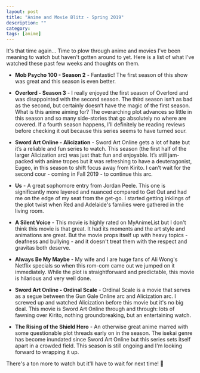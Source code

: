 ```yaml
---
layout: post
title: "Anime and Movie Blitz - Spring 2019"
description: ""
category: 
tags: [anime]
---
```


It's that time again... Time to plow through anime and movies I've been meaning to watch but haven't gotten around to yet. Here is a list of what I've watched these past few weeks and thoughts on them.

* **Mob Psycho 100 - Season 2**  - Fantastic! The first season of this show was great and this season is even better.

* **Overlord - Season 3** - I really enjoyed the first season of Overlord and was disappointed with the second season. The third season isn’t as bad as the second, but certainly doesn’t have the magic of the first season. What is this anime aiming for? The overarching plot advances so little in this season and so many side-stories that go absolutely no where are covered. If a fourth season happens, I’ll definitely be reading reviews before checking it out because this series seems to have turned sour.

* **Sword Art Online - Alicization** - Sword Art Online gets a lot of hate but it’s a reliable and fun series to watch. This season (the first half of the larger Alicization arc) was just that: fun and enjoyable. It’s still jam-packed with anime tropes but it was refreshing to have a deuteragonist, Eugeo, in this season to shift focus away from Kirito. I can’t wait for the second cour - coming in Fall 2019 - to continue this arc.

* **Us** - A great sophomore entry from Jordan Peele. This one is significantly more layered and nuanced compared to Get Out and had me on the edge of my seat from the get-go. I started getting inklings of the plot twist when Red and Adelaide's families were gathered in the living room.

* **A Silent Voice** - This movie is highly rated on MyAnimeList but I don't think this movie is that great. It had its moments and the art style and animations are great. But the movie props itself up with  heavy topics - deafness and bullying - and it doesn't treat them with the respect and gravitas both deserve.

* **Always Be My Maybe** - My wife and I are huge fans of Ali Wong's Netflix specials so when this rom-com came out we jumped on it immediately. While the plot is straightforward and predictable, this movie is hilarious and very well done. 

* **Sword Art Online - Ordinal Scale** - Ordinal Scale is a movie that serves as a segue between the Gun Gale Online arc and Alicization arc. I screwed up and watched Alicization before this movie but it's no big deal. This movie is Sword Art Online through and through: lots of fawning over Kirito, nothing groundbreaking, but an entertaining watch.

* **The Rising of the Shield Hero** - An otherwise great anime marred with some questionable plot threads early on in the season. The isekai genre has become inundated since Sword Art Online but this series sets itself apart in a crowded field. This season is still ongoing and I'm looking forward to wrapping it up. 

There's a ton more to watch but it'll have to wait for next time! 👋
